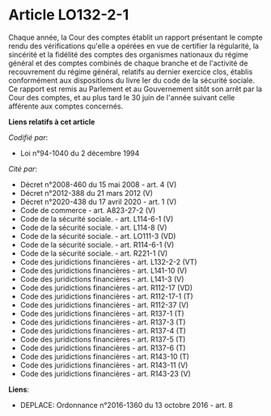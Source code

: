 # Article LO132-2-1

Chaque année, la Cour des comptes établit un rapport présentant le compte rendu des vérifications qu'elle a opérées en vue de
certifier la régularité, la sincérité et la fidélité des comptes des organismes nationaux du régime général et des comptes
combinés de chaque branche et de l'activité de recouvrement du régime général, relatifs au dernier exercice clos, établis
conformément aux dispositions du livre Ier du code de la sécurité sociale. Ce rapport est remis au Parlement et au
Gouvernement sitôt son arrêt par la Cour des comptes, et au plus tard le 30 juin de l'année suivant celle afférente aux
comptes concernés.

**Liens relatifs à cet article**

_Codifié par_:

  - Loi n°94-1040 du 2 décembre 1994

_Cité par_:

  - Décret n°2008-460 du 15 mai 2008 - art. 4 (V)
  - Décret n°2012-388  du 21 mars 2012 (V)
  - Décret n°2020-438 du 17 avril 2020 - art. 1 (V)
  - Code de commerce - art. A823-27-2 (V)
  - Code de la sécurité sociale. - art. L114-6-1 (V)
  - Code de la sécurité sociale. - art. L114-8 (V)
  - Code de la sécurité sociale. - art. LO111-3 (VD)
  - Code de la sécurité sociale. - art. R114-6-1 (V)
  - Code de la sécurité sociale. - art. R221-1 (V)
  - Code des juridictions financières - art. L132-2-2 (VT)
  - Code des juridictions financières - art. L141-10 (V)
  - Code des juridictions financières - art. L141-3 (V)
  - Code des juridictions financières - art. R112-17 (VD)
  - Code des juridictions financières - art. R112-17-1 (T)
  - Code des juridictions financières - art. R112-37 (V)
  - Code des juridictions financières - art. R137-1 (T)
  - Code des juridictions financières - art. R137-3 (T)
  - Code des juridictions financières - art. R137-4 (T)
  - Code des juridictions financières - art. R137-5 (T)
  - Code des juridictions financières - art. R137-6 (T)
  - Code des juridictions financières - art. R143-10 (T)
  - Code des juridictions financières - art. R143-11 (V)
  - Code des juridictions financières - art. R143-23 (V)

**Liens**:

  - DEPLACE: Ordonnance n°2016-1360 du 13 octobre 2016 - art. 8
